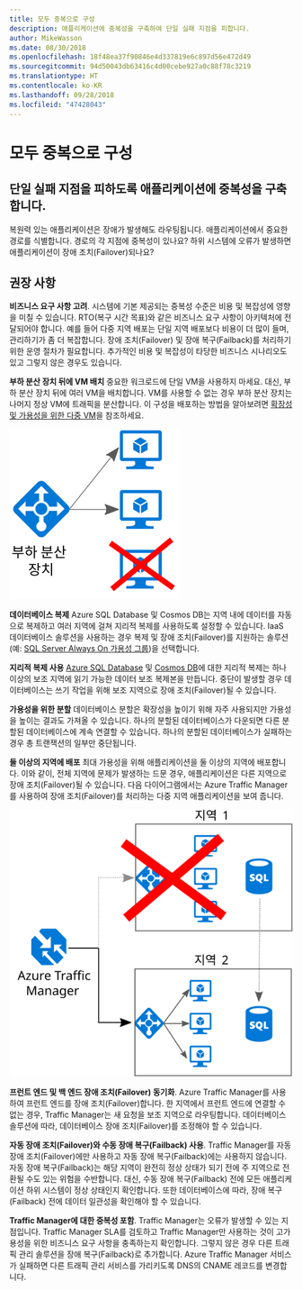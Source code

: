 ```yaml
---
title: 모두 중복으로 구성
description: 애플리케이션에 중복성을 구축하여 단일 실패 지점을 피합니다.
author: MikeWasson
ms.date: 08/30/2018
ms.openlocfilehash: 18f48ea37f90846e4d337819e6c897d56e472d49
ms.sourcegitcommit: 94d50043db63416c4d00cebe927a0c88f78c3219
ms.translationtype: HT
ms.contentlocale: ko-KR
ms.lasthandoff: 09/28/2018
ms.locfileid: "47428043"
---
```

# <a name="make-all-things-redundant"></a>모두 중복으로 구성

## <a name="build-redundancy-into-your-application-to-avoid-having-single-points-of-failure"></a>단일 실패 지점을 피하도록 애플리케이션에 중복성을 구축합니다.

복원력 있는 애플리케이션은 장애가 발생해도 라우팅됩니다. 애플리케이션에서 중요한 경로를 식별합니다. 경로의 각 지점에 중복성이 있나요? 하위 시스템에 오류가 발생하면 애플리케이션이 장애 조치(Failover)되나요?

## <a name="recommendations"></a>권장 사항 

**비즈니스 요구 사항 고려**. 시스템에 기본 제공되는 중복성 수준은 비용 및 복잡성에 영향을 미칠 수 있습니다. RTO(복구 시간 목표)와 같은 비즈니스 요구 사항이 아키텍처에 전달되어야 합니다. 예를 들어 다중 지역 배포는 단일 지역 배포보다 비용이 더 많이 들며, 관리하기가 좀 더 복잡합니다. 장애 조치(Failover) 및 장애 복구(Failback)를 처리하기 위한 운영 절차가 필요합니다. 추가적인 비용 및 복잡성이 타당한 비즈니스 시나리오도 있고 그렇지 않은 경우도 있습니다.

**부하 분산 장치 뒤에 VM 배치** 중요한 워크로드에 단일 VM을 사용하지 마세요. 대신, 부하 분산 장치 뒤에 여러 VM을 배치합니다. VM를 사용할 수 없는 경우 부하 분산 장치는 나머지 정상 VM에 트래픽을 분산합니다. 이 구성을 배포하는 방법을 알아보려면 [확장성 및 가용성을 위한 다중 VM][multi-vm-blueprint]을 참조하세요.

![](./images/load-balancing.svg)

**데이터베이스 복제** Azure SQL Database 및 Cosmos DB는 지역 내에 데이터를 자동으로 복제하고 여러 지역에 걸쳐 지리적 복제를 사용하도록 설정할 수 있습니다. IaaS 데이터베이스 솔루션을 사용하는 경우 복제 및 장애 조치(Failover)를 지원하는 솔루션(예: [SQL Server Always On 가용성 그룹][sql-always-on])을 선택합니다. 

**지리적 복제 사용** [Azure SQL Database][sql-geo-replication] 및 [Cosmos DB][cosmosdb-geo-replication]에 대한 지리적 복제는 하나 이상의 보조 지역에 읽기 가능한 데이터 보조 복제본을 만듭니다. 중단이 발생할 경우 데이터베이스는 쓰기 작업을 위해 보조 지역으로 장애 조치(Failover)될 수 있습니다.

**가용성을 위한 분할** 데이터베이스 분할은 확장성을 높이기 위해 자주 사용되지만 가용성을 높이는 결과도 가져올 수 있습니다. 하나의 분할된 데이터베이스가 다운되면 다른 분할된 데이터베이스에 계속 연결할 수 있습니다. 하나의 분할된 데이터베이스가 실패하는 경우 총 트랜잭션의 일부만 중단됩니다. 

**둘 이상의 지역에 배포** 최대 가용성을 위해 애플리케이션을 둘 이상의 지역에 배포합니다. 이와 같이, 전체 지역에 문제가 발생하는 드문 경우, 애플리케이션은 다른 지역으로 장애 조치(Failover)될 수 있습니다. 다음 다이어그램에서는 Azure Traffic Manager를 사용하여 장애 조치(Failover)를 처리하는 다중 지역 애플리케이션을 보여 줍니다.

![](images/failover.svg)

**프런트 엔드 및 백 엔드 장애 조치(Failover) 동기화**. Azure Traffic Manager를 사용하여 프런트 엔드를 장애 조치(Failover)합니다. 한 지역에서 프런트 엔드에 연결할 수 없는 경우, Traffic Manager는 새 요청을 보조 지역으로 라우팅합니다. 데이터베이스 솔루션에 따라, 데이터베이스 장애 조치(Failover)를 조정해야 할 수 있습니다. 

**자동 장애 조치(Failover)와 수동 장애 복구(Failback) 사용**. Traffic Manager를 자동 장애 조치(Failover)에만 사용하고 자동 장애 복구(Failback)에는 사용하지 않습니다. 자동 장애 복구(Failback)는 해당 지역이 완전히 정상 상태가 되기 전에 주 지역으로 전환될 수도 있는 위험을 수반합니다. 대신, 수동 장애 복구(Failback) 전에 모든 애플리케이션 하위 시스템이 정상 상태인지 확인합니다. 또한 데이터베이스에 따라, 장애 복구(Failback) 전에 데이터 일관성을 확인해야 할 수 있습니다.

**Traffic Manager에 대한 중복성 포함**. Traffic Manager는 오류가 발생할 수 있는 지점입니다. Traffic Manager SLA를 검토하고 Traffic Manager만 사용하는 것이 고가용성을 위한 비즈니스 요구 사항을 충족하는지 확인합니다. 그렇지 않은 경우 다른 트래픽 관리 솔루션을 장애 복구(Failback)로 추가합니다. Azure Traffic Manager 서비스가 실패하면 다른 트래픽 관리 서비스를 가리키도록 DNS의 CNAME 레코드를 변경합니다.



<!-- links -->

[multi-vm-blueprint]: ../../reference-architectures/virtual-machines-windows/multi-vm.md

[cassandra]: https://cassandra.apache.org/
[cosmosdb-geo-replication]: /azure/cosmos-db/distribute-data-globally
[sql-always-on]: https://msdn.microsoft.com/library/hh510230.aspx
[sql-geo-replication]: /azure/sql-database/sql-database-geo-replication-overview
